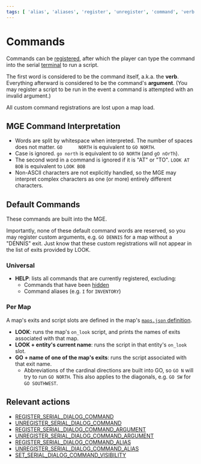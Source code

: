 ```yaml
---
tags: [ 'alias', 'aliases', 'register', 'unregister', 'command', 'verb', 'argument', 'arguments' ]
---
```


# Commands

Commands can be [registered](actions/REGISTER_SERIAL_DIALOG_COMMAND), after which the player can type the command into the serial [terminal](terminal) to run a script.

The first word is considered to be the command itself, a.k.a. the **verb**. Everything afterward is considered to be the command's **argument**. (You may register a script to be run in the event a command is attempted with an invalid argument.)

All custom command registrations are lost upon a map load.

## MGE Command Interpretation

- Words are split by whitespace when interpreted. The number of spaces does not matter. `GO      NORTH` is equivalent to `GO NORTH`.
- Case is ignored. `go north` is equivalent to `GO NORTH` (and `gO nOrTh`).
- The second word in a command is ignored if it is "AT" or "TO". `LOOK AT BOB` is equivalent to `LOOK BOB`
- Non-ASCII characters are not explicitly handled, so the MGE may interpret complex characters as one (or more) entirely different characters.

## Default Commands

These commands are built into the MGE.

Importantly, none of these default command words are reserved, so you may register custom arguments, e.g. `GO DENNIS` for a map without a "DENNIS" exit. Just know that these custom registrations will not appear in the list of exits provided by LOOK.

### Universal

- **HELP**: lists all commands that are currently registered, excluding:
    - Commands that have been [hidden](actions/SET_SERIAL_DIALOG_COMMAND_VISIBILITY)
    - Command aliases (e.g. `I` for `INVENTORY`)

### Per Map

A map's exits and script slots are defined in the map's [`maps.json` definition](mage_folder#maps-json).

- **LOOK**: runs the map's `on_look` script, and prints the names of exits associated with that map.
- **LOOK + entity's current name**: runs the script in that entity's `on_look` slot.
- **GO + name of one of the map's exits**: runs the script associated with that exit name.
    - Abbreviations of the cardinal directions are built into GO, so `GO N` will try to run `GO NORTH`. This also applies to the diagonals, e.g. `GO SW` for `GO SOUTHWEST`.

## Relevant actions

- [REGISTER_SERIAL_DIALOG_COMMAND](actions/REGISTER_SERIAL_DIALOG_COMMAND)
- [UNREGISTER_SERIAL_DIALOG_COMMAND](actions/UNREGISTER_SERIAL_DIALOG_COMMAND)
- [REGISTER_SERIAL_DIALOG_COMMAND_ARGUMENT](actions/REGISTER_SERIAL_DIALOG_COMMAND_ARGUMENT)
- [UNREGISTER_SERIAL_DIALOG_COMMAND_ARGUMENT](actions/UNREGISTER_SERIAL_DIALOG_COMMAND_ARGUMENT)
- [REGISTER_SERIAL_DIALOG_COMMAND_ALIAS](actions/REGISTER_SERIAL_DIALOG_COMMAND_ALIAS)
- [UNREGISTER_SERIAL_DIALOG_COMMAND_ALIAS](actions/UNREGISTER_SERIAL_DIALOG_COMMAND_ALIAS)
- [SET_SERIAL_DIALOG_COMMAND_VISIBILITY](actions/SET_SERIAL_DIALOG_COMMAND_VISIBILITY)
